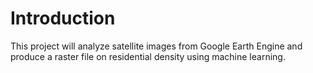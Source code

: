 # Introduction
This project will analyze satellite images from Google Earth Engine and produce a raster file on residential density using machine learning. 
